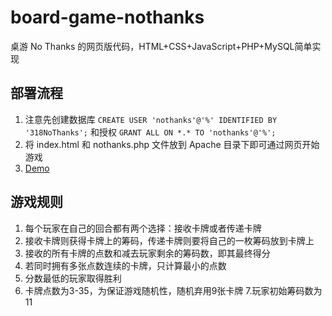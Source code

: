 # board-game-nothanks
桌游 No Thanks 的网页版代码，HTML+CSS+JavaScript+PHP+MySQL简单实现

## 部署流程
1. 注意先创建数据库 `CREATE USER 'nothanks'@'%' IDENTIFIED BY '318NoThanks';` 和授权 `GRANT ALL ON *.* TO 'nothanks'@'%';`
2. 将 index.html 和 nothanks.php 文件放到 Apache 目录下即可通过网页开始游戏
3. [Demo](http://81.68.139.159:31880/)

## 游戏规则
1. 每个玩家在自己的回合都有两个选择：接收卡牌或者传递卡牌
2. 接收卡牌则获得卡牌上的筹码，传递卡牌则要将自己的一枚筹码放到卡牌上
3. 接收的所有卡牌的点数和减去玩家剩余的筹码数，即其最终得分
4. 若同时拥有多张点数连续的卡牌，只计算最小的点数
5. 分数最低的玩家取得胜利
6. 卡牌点数为3-35，为保证游戏随机性，随机弃用9张卡牌
7.玩家初始筹码数为11
